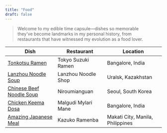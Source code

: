 ```yaml
---
title: "Food"
draft: false
---
```


> Welcome to my edible time capsule—dishes so memorable they've become landmarks in my personal history, from restaurants that have witnessed my evolution as a food lover.

| Dish | Restaurant | Location |
|------|------------|----------|
| [Tonkotsu Ramen](/food/tonkotsu-ramen-at-tokyo-suzuki-ramen-bangalore-india/) | Tokyo Suzuki Ramen | Bangalore, India |
| [Lanzhou Noodle Soup](/food/lanzhou-noodle-soup-uralsk-kazakhstan/) | Lanzhou Noodle Shop | Uralsk, Kazakhstan |
| [Chinese Beef Noodle Soup](/food/chinese-beef-noodle-soup-at-niroumianguan-seoul-south-korea/) | Niroumianguan | Seoul, South Korea |
| [Chicken Keema Dosa](/food/chicken-keema-dosa-at-malgudi-mylari-mane-bangalore-india/) | Malgudi Mylari Mane | Bangalore, India |
| [Amazing Japanese Meal](/food/amazing-japanese-meal-at-kazuko-ramenba-makati-city-manila-philippines/) | Kazuko Ramenba | Makati City, Manila, Philippines |

